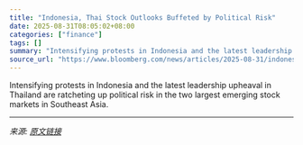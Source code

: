 ```yaml
---
title: "Indonesia, Thai Stock Outlooks Buffeted by Political Risk"
date: 2025-08-31T08:05:02+08:00
categories: ["finance"]
tags: []
summary: "Intensifying protests in Indonesia and the latest leadership upheaval in Thailand are ratcheting up political risk in the two largest emerging stock markets in Southeast Asia."
source_url: "https://www.bloomberg.com/news/articles/2025-08-31/indonesia-thai-stock-market-outlooks-buffeted-by-political-risk"
---
```


Intensifying protests in Indonesia and the latest leadership upheaval in Thailand are ratcheting up political risk in the two largest emerging stock markets in Southeast Asia.

---

*来源: [原文链接](https://www.bloomberg.com/news/articles/2025-08-31/indonesia-thai-stock-market-outlooks-buffeted-by-political-risk)*
